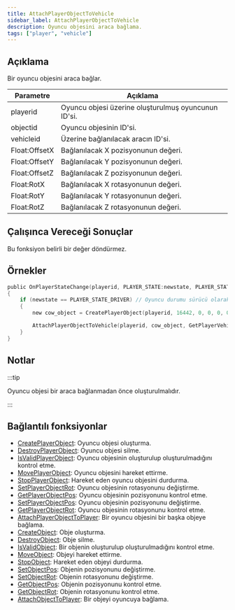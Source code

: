 ```yaml
---
title: AttachPlayerObjectToVehicle
sidebar_label: AttachPlayerObjectToVehicle
description: Oyuncu objesini araca bağlama.
tags: ["player", "vehicle"]
---
```


## Açıklama

Bir oyuncu objesini araca bağlar. 

| Parametre     | Açıklama                                            |
| ------------- | --------------------------------------------------- |
| playerid      | Oyuncu objesi üzerine oluşturulmuş oyuncunun ID'si. |
| objectid      | Oyuncu objesinin ID'si.                             |
| vehicleid     | Üzerine bağlanılacak aracın ID'si.                  |
| Float:OffsetX | Bağlanılacak X pozisyonunun değeri.                 |
| Float:OffsetY | Bağlanılacak Y pozisyonunun değeri.                 |
| Float:OffsetZ | Bağlanılacak Z pozisyonunun değeri.                 |
| Float:RotX    | Bağlanılacak X rotasyonunun değeri.                 |
| Float:RotY    | Bağlanılacak Y rotasyonunun değeri.                 |
| Float:RotZ    | Bağlanılacak Z rotasyonunun değeri.                 |

## Çalışınca Vereceği Sonuçlar

Bu fonksiyon belirli bir değer döndürmez.

## Örnekler

```c
public OnPlayerStateChange(playerid, PLAYER_STATE:newstate, PLAYER_STATE:oldstate)
{
    if (newstate == PLAYER_STATE_DRIVER) // Oyuncu durumu sürücü olarak değişirse.
    {
        new cow_object = CreatePlayerObject(playerid, 16442, 0, 0, 0, 0, 0, 0); // İnek objesini yaratıyoruz.

        AttachPlayerObjectToVehicle(playerid, cow_object, GetPlayerVehicleID(playerid), 0.0, 0.0, 1.0, 0.0, 0.0, 0.0);
    }
}
```

## Notlar

:::tip

Oyuncu objesi bir araca bağlanmadan önce oluşturulmalıdır.

:::

## Bağlantılı fonksiyonlar

- [CreatePlayerObject](CreatePlayerObject): Oyuncu objesi oluşturma.
- [DestroyPlayerObject](DestroyPlayerObject): Oyuncu objesi silme.
- [IsValidPlayerObject](IsValidPlayerObject): Oyuncu objesinin oluşturulup oluşturulmadığını kontrol etme.
- [MovePlayerObject](MovePlayerObject): Oyuncu objesini hareket ettirme.
- [StopPlayerObject](StopPlayerObject): Hareket eden oyuncu objesini durdurma.
- [SetPlayerObjectRot](SetPlayerObjectRot): Oyuncu objesinin rotasyonunu değiştirme.
- [GetPlayerObjectPos](GetPlayerObjectPos): Oyuncu objesinin pozisyonunu kontrol etme.
- [SetPlayerObjectPos](SetPlayerObjectPos): Oyuncu objesinin pozisyonunu değiştirme.
- [GetPlayerObjectRot](GetPlayerObjectRot): Oyuncu objesinin rotasyonunu kontrol etme.
- [AttachPlayerObjectToPlayer](AttachPlayerObjectToPlayer): Bir oyuncu objesini bir başka objeye bağlama.
- [CreateObject](CreateObject): Obje oluşturma.
- [DestroyObject](DestroyObject): Obje silme.
- [IsValidObject](IsValidObject): Bir objenin oluşturulup oluşturulmadığını kontrol etme.
- [MoveObject](MoveObject): Objeyi hareket ettirme.
- [StopObject](StopObject): Hareket eden objeyi durdurma.
- [SetObjectPos](SetObjectPos): Objenin pozisyonunu değiştirme.
- [SetObjectRot](SetObjectRot): Objenin rotasyonunu değiştirme.
- [GetObjectPos](GetObjectPos): Objenin pozisyonunu kontrol etme.
- [GetObjectRot](GetObjectRot): Objenin rotasyonunu kontrol etme.
- [AttachObjectToPlayer](AttachObjectToPlayer): Bir objeyi oyuncuya bağlama.
